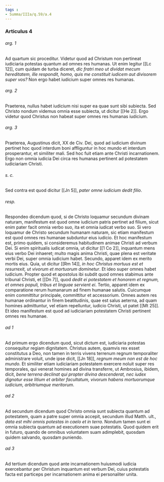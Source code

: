```yaml
---
tags : 
- Summa/IIIa/q.59/a.4
---
```


### Articulus 4

###### arg. 1
Ad quartum sic proceditur. Videtur quod ad Christum non pertineat iudiciaria potestas quantum ad omnes res humanas. Ut enim legitur [[Lc 12]], cum quidam de turba diceret, *dic fratri meo ut dividat mecum hereditatem, ille respondit, homo, quis me constituit iudicem aut divisorem super vos?* Non ergo habet iudicium super omnes res humanas.

###### arg. 2
Praeterea, nullus habet iudicium nisi super ea quae sunt sibi subiecta. Sed Christo nondum videmus omnia esse subiecta, ut dicitur [[He 2]]. Ergo videtur quod Christus non habeat super omnes res humanas iudicium.

###### arg. 3
Praeterea, Augustinus dicit, XX de Civ. Dei, quod ad iudicium divinum pertinet hoc quod interdum boni affliguntur in hoc mundo et interdum prosperantur, et similiter mali. Sed hoc fuit etiam ante Christi incarnationem. Ergo non omnia iudicia Dei circa res humanas pertinent ad potestatem iudiciariam Christi.

###### s. c.
Sed contra est quod dicitur [[Jn 5]], *pater omne iudicium dedit filio*.

###### resp.
Respondeo dicendum quod, si de Christo loquamur secundum divinam naturam, manifestum est quod omne iudicium patris pertinet ad filium, sicut enim pater facit omnia verbo suo, ita et omnia iudicat verbo suo. Si vero loquamur de Christo secundum humanam naturam, sic etiam manifestum est quod omnes res humanae subduntur eius iudicio. Et hoc manifestum est, primo quidem, si consideremus habitudinem animae Christi ad verbum Dei. Si enim spiritualis iudicat omnia, ut dicitur [[1 Co 2]], inquantum mens eius verbo Dei inhaeret; multo magis anima Christi, quae plena est veritate verbi Dei, super omnia iudicium habet. Secundo, apparet idem ex merito mortis eius. Quia, ut dicitur [[Rm 14]], *in hoc Christus mortuus est et resurrexit, ut vivorum et mortuorum dominetur*. Et ideo super omnes habet iudicium. Propter quod et apostolus ibi subdit quod omnes stabimus ante tribunal Christi, et [[Dn 7]], quod *dedit ei potestatem et honorem et regnum, et omnes populi, tribus et linguae servient ei*. Tertio, apparet idem ex comparatione rerum humanarum ad finem humanae salutis. Cuicumque enim committitur principale, committitur et accessorium. Omnes autem res humanae ordinantur in finem beatitudinis, quae est salus aeterna, ad quam homines admittuntur, vel etiam repelluntur, iudicio Christi, ut patet [[Mt 25]]. Et ideo manifestum est quod ad iudiciariam potestatem Christi pertinent omnes res humanae.

###### ad 1
Ad primum ergo dicendum quod, sicut dictum est, iudiciaria potestas consequitur regiam dignitatem. Christus autem, quamvis rex esset constitutus a Deo, non tamen in terris vivens terrenum regnum temporaliter administrare voluit, unde ipse dicit, [[Jn 18]], *regnum meum non est de hoc mundo*. Et similiter etiam iudiciariam potestatem exercere noluit super res temporales, qui venerat homines ad divina transferre, ut Ambrosius, ibidem, dicit, *bene terrena declinat qui propter divina descenderat, nec iudex dignatur esse litium et arbiter facultatum, vivorum habens mortuorumque iudicium, arbitriumque meritorum*.

###### ad 2
Ad secundum dicendum quod Christo omnia sunt subiecta quantum ad potestatem, quam a patre super omnia accepit, secundum illud Matth. ult., *data est mihi omnis potestas in caelo et in terra*. Nondum tamen sunt ei omnia subiecta quantum ad executionem suae potestatis. Quod quidem erit in futuro, quando de omnibus voluntatem suam adimplebit, quosdam quidem salvando, quosdam puniendo.

###### ad 3
Ad tertium dicendum quod ante incarnationem huiusmodi iudicia exercebantur per Christum inquantum est verbum Dei, cuius potestatis facta est particeps per incarnationem anima ei personaliter unita.

